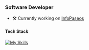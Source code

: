 ### Software Developer

- 🛠️ Currently working on [InfoPaseos](https://infopaseos.com)  

#### Tech Stack
[![My Skills](https://skillicons.dev/icons?i=react,tailwind,nextjs,vercel,supabase,ts&theme=dark)](https://skillicons.dev)
